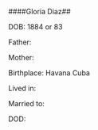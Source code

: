 ####Gloria Diaz##

DOB: 1884 or 83

Father:

Mother:

Birthplace: Havana Cuba

Lived in:

Married to:

DOD: 